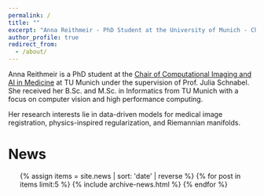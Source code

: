 ```yaml
---
permalink: /
title: ""
excerpt: "Anna Reithmeir - PhD Student at the University of Munich - Chair for Computational Imaging and AI in Medicine"
author_profile: true
redirect_from:
  - /about/
---
```


Anna Reithmeir is a PhD student at the [Chair of Computational Imaging and AI in Medicine](https://compai-lab.github.io/) at TU Munich under the supervision of Prof. Julia Schnabel. She received her B.Sc. and M.Sc. in Informatics from TU Munich with a focus on computer vision and high performance computing. 

Her research interests lie in data-driven models for medical image registration, physics-inspired regularization, and Riemannian manifolds.


News
======
  <ul>{% assign items = site.news | sort: 'date' | reverse %}
{% for post in items limit:5 %}
    {% include archive-news.html %}
  {% endfor %}</ul>
